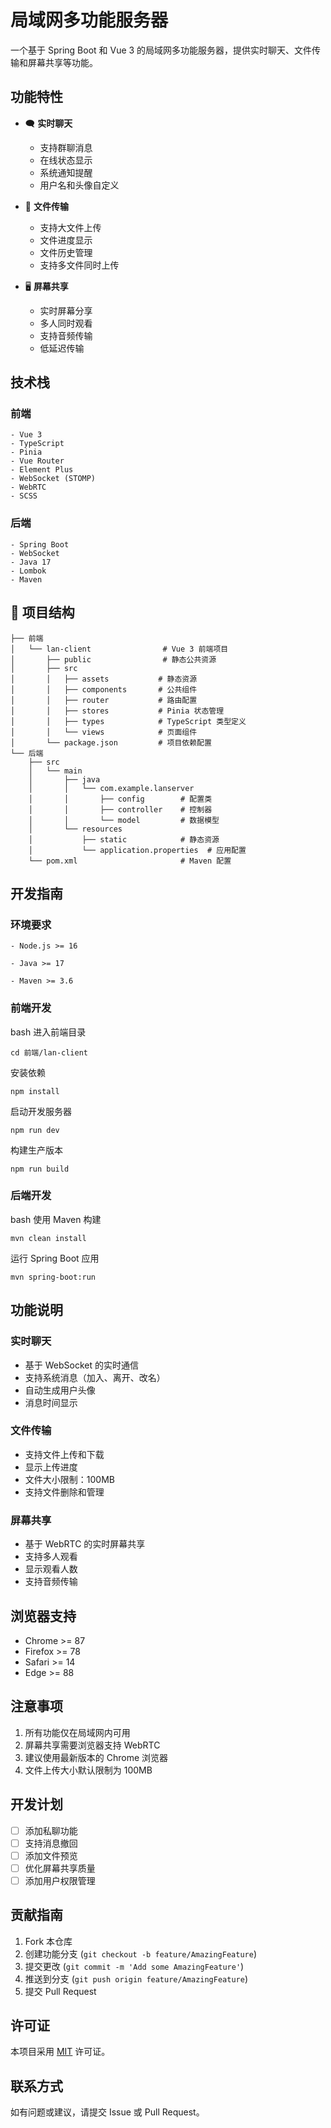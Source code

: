 # 局域网多功能服务器

一个基于 Spring Boot 和 Vue 3 的局域网多功能服务器，提供实时聊天、文件传输和屏幕共享等功能。

## 功能特性

- 🗨️ **实时聊天**
  - 支持群聊消息
  - 在线状态显示
  - 系统通知提醒
  - 用户名和头像自定义

- 📁 **文件传输**
  - 支持大文件上传
  - 文件进度显示
  - 文件历史管理
  - 支持多文件同时上传

- 🖥️ **屏幕共享**
  - 实时屏幕分享
  - 多人同时观看
  - 支持音频传输
  - 低延迟传输

## 技术栈

### 前端

```
- Vue 3
- TypeScript
- Pinia
- Vue Router
- Element Plus
- WebSocket (STOMP)
- WebRTC
- SCSS

```
### 后端

```
- Spring Boot
- WebSocket
- Java 17
- Lombok
- Maven

```
## 📁 项目结构

```
├── 前端
│   └── lan-client                # Vue 3 前端项目
│       ├── public                # 静态公共资源
│       ├── src
│       │   ├── assets           # 静态资源
│       │   ├── components       # 公共组件
│       │   ├── router           # 路由配置
│       │   ├── stores           # Pinia 状态管理
│       │   ├── types            # TypeScript 类型定义
│       │   └── views            # 页面组件
│       └── package.json         # 项目依赖配置
└── 后端
    ├── src
    │   └── main
    │       ├── java
    │       │   └── com.example.lanserver
    │       │       ├── config        # 配置类
    │       │       ├── controller    # 控制器
    │       │       └── model         # 数据模型
    │       └── resources
    │           ├── static            # 静态资源
    │           └── application.properties  # 应用配置
    └── pom.xml                       # Maven 配置

```
## 开发指南

### 环境要求

```
- Node.js >= 16

```

```
- Java >= 17

```

```
- Maven >= 3.6

```

### 前端开发
bash
进入前端目录

```
cd 前端/lan-client

```
安装依赖

```
npm install

```
启动开发服务器

```
npm run dev

```
构建生产版本

```
npm run build

```
### 后端开发
bash
使用 Maven 构建

```
mvn clean install

```
运行 Spring Boot 应用

```
mvn spring-boot:run

```
## 功能说明

### 实时聊天
- 基于 WebSocket 的实时通信
- 支持系统消息（加入、离开、改名）
- 自动生成用户头像
- 消息时间显示

### 文件传输
- 支持文件上传和下载
- 显示上传进度
- 文件大小限制：100MB
- 支持文件删除和管理

### 屏幕共享
- 基于 WebRTC 的实时屏幕共享
- 支持多人观看
- 显示观看人数
- 支持音频传输

## 浏览器支持

- Chrome >= 87
- Firefox >= 78
- Safari >= 14
- Edge >= 88

## 注意事项

1. 所有功能仅在局域网内可用
2. 屏幕共享需要浏览器支持 WebRTC
3. 建议使用最新版本的 Chrome 浏览器
4. 文件上传大小默认限制为 100MB

## 开发计划

- [ ] 添加私聊功能
- [ ] 支持消息撤回
- [ ] 添加文件预览
- [ ] 优化屏幕共享质量
- [ ] 添加用户权限管理

## 贡献指南

1. Fork 本仓库
2. 创建功能分支 (`git checkout -b feature/AmazingFeature`)
3. 提交更改 (`git commit -m 'Add some AmazingFeature'`)
4. 推送到分支 (`git push origin feature/AmazingFeature`)
5. 提交 Pull Request

## 许可证

本项目采用 [MIT](LICENSE) 许可证。

## 联系方式

如有问题或建议，请提交 Issue 或 Pull Request。
